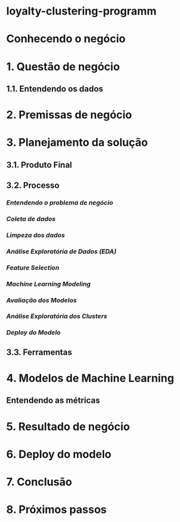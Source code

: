 # loyalty-clustering-programm

# Conhecendo o negócio

# 1. Questão de negócio

## 1.1. Entendendo os dados

# 2. Premissas de negócio

# 3. Planejamento da solução

## 3.1. Produto Final

## 3.2. Processo

### _Entendendo o problema de negócio_

### _Coleta de dados_

### _Limpeza dos dados_

### _Análise Exploratória de Dados (EDA)_

### _Feature Selection_

### _Machine Learning Modeling_

### _Avaliação dos Modelos_

### _Análise Exploratória dos Clusters_

### _Deploy do Modelo_

## 3.3. Ferramentas

# 4. Modelos de Machine Learning

## Entendendo as métricas

# 5. Resultado de negócio

# 6. Deploy do modelo

# 7. Conclusão

# 8. Próximos passos